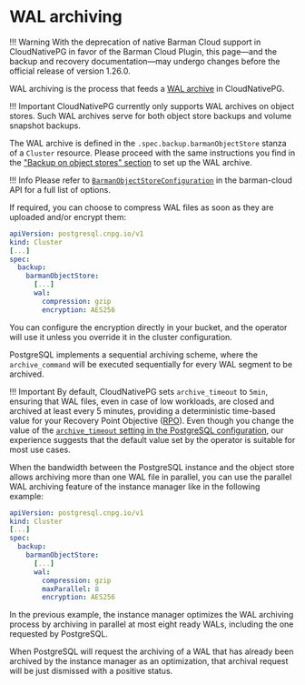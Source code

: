 # WAL archiving
<!-- SPDX-License-Identifier: CC-BY-4.0 -->

!!! Warning
    With the deprecation of native Barman Cloud support in CloudNativePG in
    favor of the Barman Cloud Plugin, this page—and the backup and recovery
    documentation—may undergo changes before the official release of version
    1.26.0.

WAL archiving is the process that feeds a [WAL archive](backup.md#wal-archive)
in CloudNativePG.

!!! Important
    CloudNativePG currently only supports WAL archives on object stores. Such
    WAL archives serve for both object store backups and volume snapshot backups.

The WAL archive is defined in the `.spec.backup.barmanObjectStore` stanza of
a `Cluster` resource. Please proceed with the same instructions you find in
the ["Backup on object stores" section](backup_barmanobjectstore.md) to set up
the WAL archive.

!!! Info
    Please refer to [`BarmanObjectStoreConfiguration`](https://pkg.go.dev/github.com/cloudnative-pg/barman-cloud/pkg/api#BarmanObjectStoreConfiguration)
    in the barman-cloud API for a full list of options.

If required, you can choose to compress WAL files as soon as they
are uploaded and/or encrypt them:

```yaml
apiVersion: postgresql.cnpg.io/v1
kind: Cluster
[...]
spec:
  backup:
    barmanObjectStore:
      [...]
      wal:
        compression: gzip
        encryption: AES256
```

You can configure the encryption directly in your bucket, and the operator
will use it unless you override it in the cluster configuration.

PostgreSQL implements a sequential archiving scheme, where the
`archive_command` will be executed sequentially for every WAL
segment to be archived.

!!! Important
    By default, CloudNativePG sets `archive_timeout` to `5min`, ensuring
    that WAL files, even in case of low workloads, are closed and archived
    at least every 5 minutes, providing a deterministic time-based value for
    your Recovery Point Objective ([RPO](before_you_start.md#rpo)). Even though you change the value
    of the [`archive_timeout` setting in the PostgreSQL configuration](https://www.postgresql.org/docs/current/runtime-config-wal.html#GUC-ARCHIVE-TIMEOUT),
    our experience suggests that the default value set by the operator is
    suitable for most use cases.

When the bandwidth between the PostgreSQL instance and the object
store allows archiving more than one WAL file in parallel, you
can use the parallel WAL archiving feature of the instance manager
like in the following example:

```yaml
apiVersion: postgresql.cnpg.io/v1
kind: Cluster
[...]
spec:
  backup:
    barmanObjectStore:
      [...]
      wal:
        compression: gzip
        maxParallel: 8
        encryption: AES256
```

In the previous example, the instance manager optimizes the WAL
archiving process by archiving in parallel at most eight ready
WALs, including the one requested by PostgreSQL.

When PostgreSQL will request the archiving of a WAL that has
already been archived by the instance manager as an optimization,
that archival request will be just dismissed with a positive status.
